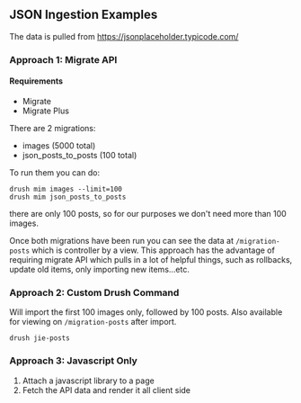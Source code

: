 ## JSON Ingestion Examples

The data is pulled from https://jsonplaceholder.typicode.com/

### Approach 1: Migrate API
#### Requirements
- Migrate
- Migrate Plus

There are 2 migrations:
 - images (5000 total)
 - json_posts_to_posts (100 total)

To run them you can do:
```
drush mim images --limit=100
drush mim json_posts_to_posts
```
there are only 100 posts, so for our purposes we don't need more than 100 images.

Once both migrations have been run you can see the data at `/migration-posts` which is controller by a view.
This approach has the advantage of requiring migrate API which pulls in a lot of helpful things,
such as rollbacks, update old items, only importing new items...etc.
### Approach 2: Custom Drush Command
Will import the first 100 images only, followed by 100 posts. 
Also available for viewing on `/migration-posts` after import.
```
drush jie-posts
```
### Approach 3: Javascript Only
 1. Attach a javascript library to a page
 2. Fetch the API data and render it all client side
